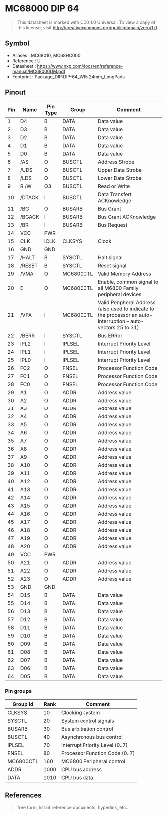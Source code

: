 # MC68000 DIP 64

> This datasheet is marked with CC0 1.0
> Universal. To view a copy of this license, visit
> http://creativecommons.org/publicdomain/zero/1.0

## Symbol

* Aliases : MC68010, MC68HC000
* Reference : U
* Datasheet : https://www.nxp.com/docs/en/reference-manual/MC68000UM.pdf
* Footprint : Package_DIP:DIP-64_W15.24mm_LongPads

## Pinout

|Pin|Name|Pin Type|Group|Comment|
|---|---|---|---|---|
|1|D4|B|DATA|Data value|
|2|D3|B|DATA|Data value|
|3|D2|B|DATA|Data value|
|4|D1|B|DATA|Data value|
|5|D0|B|DATA|Data value|
|6|/AS|O|BUSCTL|Address Strobe|
|7|/UDS|O|BUSCTL|Upper Data Strobe|
|8|/LDS|O|BUSCTL|Lower Data Strobe|
|9|R /W|O3|BUSCTL|Read or Write |
|10|/DTACK|I|BUSCTL|Data Transfert ACKnowledge|
|11|/BG|O|BUSARB|Bus Grant|
|12|/BGACK|I|BUSARB|Bus Grant ACKnowledge|
|13|/BR|I|BUSARB|Bus Request|
|14|VCC|PWR|||
|15|CLK|ICLK|CLKSYS|Clock|
|16|GND|GND|||
|17|/HALT|B|SYSCTL|Halt signal|
|18|/RESET|B|SYSCTL|Reset signal|
|19|/VMA|O|MC6800CTL|Valid Memory Address|
|20|E|O|MC6800CTL|Enable, common signal to all M6800 Family peripheral devices|
|21|/VPA|I|MC6800CTL|Valid Penpheral Address (also used to indicate to the processor an auto-interruption – auto-vectors 25 to 31)|
|22|/BERR|I|SYSCTL|Bus ERRor|
|23|IPL2|I|IPLSEL|Interrupt Priority Level |
|24|IPL1|I|IPLSEL|Interrupt Priority Level |
|25|IPL0|I|IPLSEL|Interrupt Priority Level |
|26|FC2|O|FNSEL|Processor Function Code|
|27|FC1|O|FNSEL|Processor Function Code|
|28|FC0|O|FNSEL|Processor Function Code|
|29|A1|O|ADDR|Address value|
|30|A2|O|ADDR|Address value|
|31|A3|O|ADDR|Address value|
|32|A4|O|ADDR|Address value|
|33|A5|O|ADDR|Address value|
|34|A6|O|ADDR|Address value|
|35|A7|O|ADDR|Address value|
|36|A8|O|ADDR|Address value|
|37|A9|O|ADDR|Address value|
|38|A10|O|ADDR|Address value|
|39|A11|O|ADDR|Address value|
|40|A12|O|ADDR|Address value|
|41|A13|O|ADDR|Address value|
|42|A14|O|ADDR|Address value|
|43|A15|O|ADDR|Address value|
|44|A16|O|ADDR|Address value|
|45|A17|O|ADDR|Address value|
|46|A18|O|ADDR|Address value|
|47|A19|O|ADDR|Address value|
|48|A20|O|ADDR|Address value|
|49|VCC|PWR|||
|50|A21|O|ADDR|Address value|
|51|A22|O|ADDR|Address value|
|52|A23|O|ADDR|Address value|
|53|GND|GND|||
|54|D15|B|DATA|Data value|
|55|D14|B|DATA|Data value|
|56|D13|B|DATA|Data value|
|57|D12|B|DATA|Data value|
|58|D11|B|DATA|Data value|
|59|D10|B|DATA|Data value|
|60|D09|B|DATA|Data value|
|61|D08|B|DATA|Data value|
|62|D07|B|DATA|Data value|
|63|D06|B|DATA|Data value|
|64|D05|B|DATA|Data value|

### Pin groups

|Group id|Rank|Comment|
|---|---|---|
|CLKSYS|10|Clocking system|
|SYSCTL|20|System control signals|
|BUSARB|30|Bus arbitration control|
|BUSCTL|40|Asynchronous bus control|
|IPLSEL|70|Interrupt Priority Level (0..7)|
|FNSEL|80|Processor Function Code (0..7)|
|MC6800CTL|160|MC6800 Peripheral control|
|ADDR|1000|CPU bus address|
|DATA|1010|CPU bus data|

## References

> free form, list of reference documents, hyperlink, etc...
